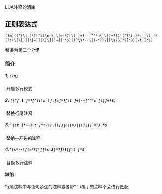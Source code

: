 LUA注释的清除

## 正则表达式

```
(?m)((^[\t ]*?[^\t\n \]\[=]*?[\t ]+)--[^"\n\[\]]+?$)|(^[\t ]*--[\t ]*(?!(\[\[)|(\[=)|(\]\])|=]).*$)|(^\s*--\[(=*?)\[[\s\S]*?]\8][\t ]*$)
```

替换为第二个分组
### 简介
##### 1. `(?m)`		

​	开启多行模式

##### 2. `((^[\t ]*?[^\t\n \]\[=]*?[\t ]+)--[^"\n\[\]]+?$)`

​	替换行尾注释

##### 3. `^[\t ]*--[\t ]*(?!(\[\[)|(\[=)|(\]\])|=]).*$`

​	替换--开头的注释

##### 4.`^\s*--\[(=*?)\[[\s\S]*?]\8][\t ]*$`

​	替换多行注释

#### 缺陷

行尾注释中与语句紧连的注释或者带“ ' 和[ ] 的注释不会进行匹配
